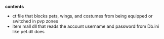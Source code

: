 **contents**

* ct file that blocks pets, wings, and costumes from being equipped or switched in pvp zones
* item mall dll that reads the account username and password from Db.ini like pet.dll does 
